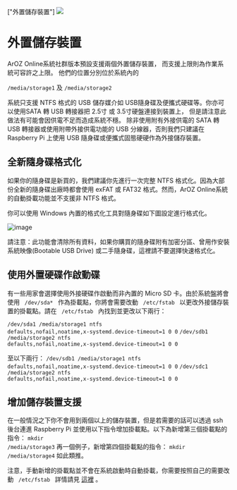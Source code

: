 ["外置儲存裝置"]
<img class="ts fluid image" src="img/extstorage.png">
# 外置儲存裝置
ArOZ Online系統社群版本預設支援兩個外置儲存裝置， 而支援上限則為作業系統可容許之上限。
他們的位置分別位於系統內的

<code>/media/storage1</code> 及 <code>/media/storage2</code>

系統只支援 NTFS 格式的 USB 儲存媒介如 USB隨身碟及便攜式硬碟等。你亦可以使用SATA 轉 USB 轉接器把 2.5寸 或 3.5寸硬盤連接到裝置上， 但是請注意此做法有可能會因供電不足而造成系統不穩。 除非使用附有外接供電的 SATA 轉 USB 轉接器或使用附帶外接供電功能的 USB 分線器，否則我們只建議在 Raspberry Pi 上使用 USB 隨身碟或便攜式固態硬硬作為外接儲存裝置。

## 全新隨身碟格式化
如果你的隨身碟是新買的，我們建議你先進行一次完整 NTFS 格式化。因為大部份全新的隨身碟出廠時都會使用 exFAT 或 FAT32 格式。然而，ArOZ Online系統的自動掛載功能並不支援非 NTFS 格式。

你可以使用 Windows 內置的格式化工具對隨身碟如下圖設定進行格式化。

![image](img/3/0.png)

請注意：此功能會清除所有資料，如果你購買的隨身碟附有加密分區、曾用作安裝系統映像(Bootable USB Drive) 或二手隨身碟，這裡請不要選擇快速格式化。

## 使用外置硬碟作啟動碟
有一些用家會選擇使用外接硬碟作啟動而非內置的 Micro SD 卡。由於系統盤將會使用 <code> /dev/sda* </code> 作為掛載點，你將會需要改動 <code> /etc/fstab </code> 以更改外接儲存裝置的掛載點。請在 <code> /etc/fstab </code> 內找到並更改以下兩行：

<code>/dev/sda1 /media/storage1 ntfs defaults,nofail,noatime,x-systemd.device-timeout=1 0 0</code>
<code>/dev/sdb1 /media/storage2 ntfs defaults,nofail,noatime,x-systemd.device-timeout=1 0 0</code>

至以下兩行：
<code>/dev/sdb1 /media/storage1 ntfs defaults,nofail,noatime,x-systemd.device-timeout=1 0 0</code>
<code>/dev/sdc1 /media/storage2 ntfs defaults,nofail,noatime,x-systemd.device-timeout=1 0 0</code>

## 增加儲存裝置支援
在一般情況之下你不會用到兩個以上的儲存裝置，但是若需要的話可以透過 ssh 後台連進 Raspberry Pi 並使用以下指令增加掛載點。以下為新增第三個掛載點的指令：
<code>mkdir /media/storage3</code>
再一個例子，新增第四個掛載點的指令：
<code>mkdir /media/storage4</code>
如此類推。

注意，手動新增的掛載點並不會在系統啟動時自動掛載，你需要按照自己的需要改動 <code> /etc/fstab </code> 詳情請見 [這裡](https://wiki.debian.org/fstab) 。

